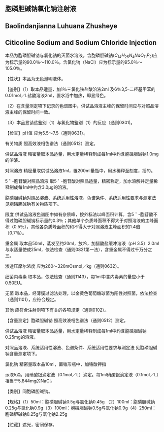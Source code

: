 ## 胞磷胆碱钠氯化钠注射液

## Baolindanjianna Luhuana Zhusheye

## Citicoline Sodium and Sodium Chloride Injection

本品为胞磷胆碱钠与氯化钠的灭菌水溶液。含胞磷胆碱钠$(C_{14}H_{25}N_{4}NaO_{11}P_{2})$应为标示量的90.0％～110.0％。含氯化钠（NaCl）应为标示量的95.0％～105.0％。

【性状】本品为无色澄明液体。

【鉴别】（1）取本品适量，加1％三氯化铁盐酸溶液2ml 及6％3,5-二羟基甲苯的0.01mol／L盐酸溶液2ml，置水浴中加热，即显绿色。

（2）在含量测定项下记录的色谱图中，供试品溶液主峰的保留时间应与对照品溶液主峰的保留时间一致。

（3）本品显钠盐鉴别（1）与氯化物鉴别（1）的反应（通则0301)。

【检查】pH值 应为5.5～7.5（通则0631）。

有关物质 照高效液相色谱法（通则0512）测定。

供试品溶液 精密量取本品适量，用水定量稀释制成每1ml中约含胞磷胆碱钠1.0mg的溶液。

对照溶液 精密量取供试品溶液1ml，置200ml量瓶中，用水稀释至刻度，摇匀。

5＇-胞苷酸对照品溶液 取5＇-胞苷酸对照品适量，精密称定，加水溶解并定量稀释制成每1ml中约含3.0μg的溶液。

胞磷胆碱钠对照品溶液、系统适用性溶液、色谱条件、系统适用性要求与测定法 见胞磷胆碱钠有关物质项下。

限度 供试品溶液色谱图中如有杂质峰，按外标法以峰面积计算，含5＇-胞苷酸不得过胞磷胆碱钠标示量的0.3％；其他单个杂质峰面积不得大于对照溶液的主峰面积（0.5％），其他各杂质峰面积的和不得大于对照溶液主峰面积的1.4倍（0.7％）。

重金属 取本品50ml，蒸发至约20ml，放冷，加醋酸盐缓冲溶液（pH 3.5）2.0ml与水适量使成25ml，依法检查（通则0821第一法），含重金属不得过千万分之三。

渗透压摩尔浓度 应为260～320mOsmol／kg（通则0632）。

细菌内毒素 取本品，依法检查（通则1143），每1ml中含内毒素的量应小于0.50EU。

无菌 取本品，经薄膜过滤法处理，以金黄色葡萄糖球菌为阳性对照菌，依法检查（通则1101），应符合规定。

其他 应符合注射剂项下有关的各项规定（通则0102）。

【含量测定】胞磷胆碱钠 照高效液相色谱法（通则0512）测定。

供试品溶液 精密量取本品适量，用水定量稀释制成每1ml中约含胞磷胆碱钠0.25mg的溶液。

对照品溶液、系统适用性溶液、色谱条件、系统适用性要求与测定法 见胞磷胆碱钠含量测定项下。

氯化钠 精密量取本品10ml，置锥形瓶中，加铬酸钾指

示液5滴，用硝酸银滴定液（0.1mol／L）滴定。每1ml硝酸银滴定液（0.1mol／L）相当于5.844mg的NaCl。

【类别】同胞磷胆碱钠。

【规格】（1）50ml：胞磷胆碱钠0.5g与氯化钠0.45g （2）100ml：胞磷胆碱钠0.25g与氯化钠0.9g（3）100ml：胞磷胆碱钠0.5g与氯化钠0.9g（4）250ml：胞磷胆碱钠0.25g与氯化钠2.25g

【贮藏】遮光，密闭保存。